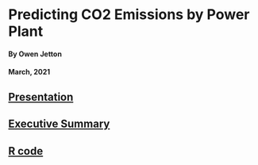 # Predicting CO2 Emissions by Power Plant
#### By Owen Jetton
#### March, 2021

## [Presentation](https://raw.githack.com/ojetton/ec424project/master/prediction_presentation.html#1)


## [Executive Summary](https://github.com/ojetton/ec424project/blob/master/Executive%20Summary.pdf)


## [R code](https://github.com/ojetton/ec424project/blob/master/project_markdown.md)
